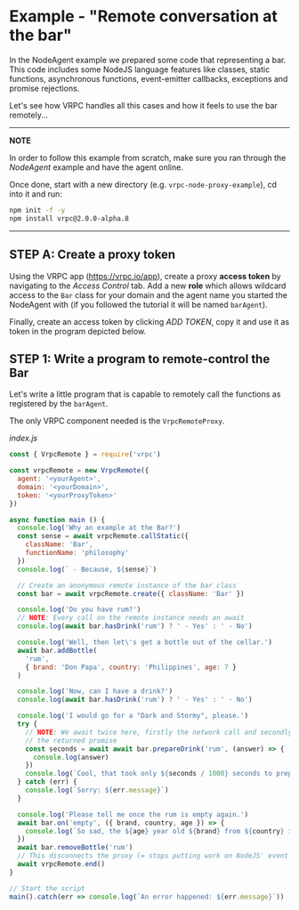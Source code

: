# Example - "Remote conversation at the bar"

In the NodeAgent example we prepared some code that representing a bar. This
code includes some NodeJS language features like classes, static functions,
asynchronous functions, event-emitter callbacks, exceptions and promise
rejections.

Let's see how VRPC handles all this cases and how it feels to use the bar
remotely...

---
**NOTE**

In order to follow this example from scratch, make sure you ran through the
*NodeAgent* example and have the agent online.

Once done, start with a new
directory (e.g. `vrpc-node-proxy-example`), cd into it and run:

```bash
npm init -f -y
npm install vrpc@2.0.0-alpha.8
```
---

## STEP A: Create a proxy token

Using the VRPC app (https://vrpc.io/app), create a proxy **access token** by
navigating to the *Access Control* tab. Add a new **role** which allows wildcard
access to the `Bar` class for your domain and the agent name you started the
NodeAgent with (if you followed the tutorial it will be named `barAgent`).

Finally, create an access token by clicking *ADD TOKEN*, copy it and use
it as token in the program depicted below.


## STEP 1: Write a program to remote-control the Bar

Let's write a little program that is capable to remotely call the functions
as registered by the `barAgent`.

The only VRPC component needed is the `VrpcRemoteProxy`.

*index.js*

```javascript
const { VrpcRemote } = require('vrpc')

const vrpcRemote = new VrpcRemote({
  agent: '<yourAgent>',
  domain: '<yourDomain>',
  token: '<yourProxyToken>'
})

async function main () {
  console.log('Why an example at the Bar?')
  const sense = await vrpcRemote.callStatic({
    className: 'Bar',
    functionName: 'philosophy'
  })
  console.log(` - Because, ${sense}`)

  // Create an anonymous remote instance of the bar class
  const bar = await vrpcRemote.create({ className: 'Bar' })

  console.log('Do you have rum?')
  // NOTE: Every call on the remote instance needs an await
  console.log(await bar.hasDrink('rum') ? ' - Yes' : ' - No')

  console.log('Well, then let\'s get a bottle out of the cellar.')
  await bar.addBottle(
    'rum',
    { brand: 'Don Papa', country: 'Philippines', age: 7 }
  )

  console.log('Now, can I have a drink?')
  console.log(await bar.hasDrink('rum') ? ' - Yes' : ' - No')

  console.log('I would go for a "Dark and Stormy", please.')
  try {
    // NOTE: We await twice here, firstly the network call and secondly
    // the returned promise
    const seconds = await await bar.prepareDrink('rum', (answer) => {
      console.log(answer)
    })
    console.log(`Cool, that took only ${seconds / 1000} seconds to prepare!`)
  } catch (err) {
    console.log(`Sorry: ${err.message}`)
  }

  console.log('Please tell me once the rum is empty again.')
  await bar.on('empty', ({ brand, country, age }) => {
    console.log(`So sad, the ${age} year old ${brand} from ${country} is empty.`)
  })
  await bar.removeBottle('rum')
  // This disconnects the proxy (= stops putting work on NodeJS' event loop)
  await vrpcRemote.end()
}

// Start the script
main().catch(err => console.log(`An error happened: ${err.message}`))
```
